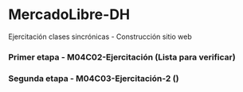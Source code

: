 # MercadoLibre-DH
Ejercitación clases sincrónicas - Construcción sitio web

### Primer etapa - M04C02-Ejercitación (Lista para verificar)

### Segunda etapa - M04C03-Ejercitación-2 ()
